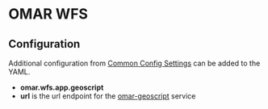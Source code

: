 # OMAR WFS

## Configuration

Additional configuration from [Common Config Settings](../../../omar-common/docs/install-guide/omar-common/#common-config-settings) can be added to the YAML.

* **omar.wfs.app.geoscript**
 * **url** is the url endpoint for the [omar-geoscript](../../../omar-geoscript/docs/install-guide/omar-geoscript) service 
